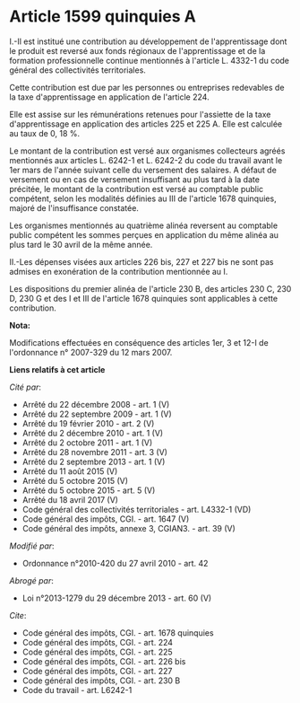 # Article 1599 quinquies A

I.-Il est institué une contribution au développement de l'apprentissage dont le produit est reversé aux fonds régionaux de
l'apprentissage et de la formation professionnelle continue mentionnés à l'article L. 4332-1 du code général des
collectivités territoriales. 

Cette contribution est due par les personnes ou entreprises redevables de la taxe d'apprentissage en application de l'article
224. 

Elle est assise sur les rémunérations retenues pour l'assiette de la taxe d'apprentissage en application des articles 225 et
225 A. Elle est calculée au taux de 0, 18 %. 

Le montant de la contribution est versé aux organismes collecteurs agréés mentionnés aux articles L. 6242-1 et L. 6242-2 du
code du travail avant le 1er mars de l'année suivant celle du versement des salaires. A défaut de versement ou en cas de
versement insuffisant au plus tard à la date précitée, le montant de la contribution est versé au comptable public compétent,
selon les modalités définies au III de l'article 1678 quinquies, majoré de l'insuffisance constatée. 

Les organismes mentionnés au quatrième alinéa reversent au comptable public compétent les sommes perçues en application du
même alinéa au plus tard le 30 avril de la même année. 

II.-Les dépenses visées aux articles 226 bis, 227 et 227 bis ne sont pas admises en exonération de la contribution mentionnée
au I. 

Les dispositions du premier alinéa de l'article 230 B, des articles 230 C, 230 D, 230 G et des I et III de l'article 1678
quinquies sont applicables à cette contribution.

**Nota:**

Modifications effectuées en conséquence des articles 1er, 3 et 12-I de l'ordonnance n° 2007-329 du 12 mars 2007.

**Liens relatifs à cet article**

_Cité par_:

  - Arrêté du 22 décembre 2008 - art. 1 (V)
  - Arrêté du 22 septembre 2009 - art. 1 (V)
  - Arrêté du 19 février 2010 - art. 2 (V)
  - Arrêté du 2 décembre 2010 - art. 1 (V)
  - Arrêté du 2 octobre 2011 - art. 1 (V)
  - Arrêté du 28 novembre 2011 - art. 3 (V)
  - Arrêté du 2 septembre 2013 - art. 1 (V)
  - Arrêté du 11 août 2015 (V)
  - Arrêté du 5 octobre 2015 (V)
  - Arrêté du 5 octobre 2015 - art. 5 (V)
  - Arrêté du 18 avril 2017 (V)
  - Code général des collectivités territoriales - art. L4332-1 (VD)
  - Code général des impôts, CGI. - art. 1647 (V)
  - Code général des impôts, annexe 3, CGIAN3. - art. 39 (V)

_Modifié par_:

  - Ordonnance n°2010-420  du 27 avril 2010 - art. 42

_Abrogé par_:

  - Loi n°2013-1279 du 29 décembre 2013 - art. 60 (V)

_Cite_:

  - Code général des impôts, CGI. - art. 1678 quinquies
  - Code général des impôts, CGI. - art. 224
  - Code général des impôts, CGI. - art. 225
  - Code général des impôts, CGI. - art. 226 bis
  - Code général des impôts, CGI. - art. 227
  - Code général des impôts, CGI. - art. 230 B
  - Code du travail - art. L6242-1
